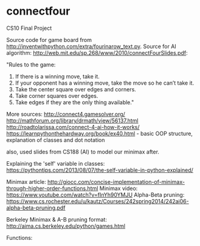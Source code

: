 # connectfour
CS10 Final Project

Source code for game board from http://inventwithpython.com/extra/fourinarow_text.py. 
Source for AI algorithm: http://web.mit.edu/sp.268/www/2010/connectFourSlides.pdf:
  
  "Rules to the game:
  
1. If there is a winning move, take it.
2. If your opponent has a winning move, take the move so he
can’t take it.
3. Take the center square over edges and corners.
4. Take corner squares over edges.
5. Take edges if they are the only thing available."

More sources: http://connect4.gamesolver.org/
http://mathforum.org/library/drmath/view/56137.html
http://roadtolarissa.com/connect-4-ai-how-it-works/
https://learnpythonthehardway.org/book/ex40.html - basic OOP structure, explanation of classes and dot notation

also, used slides from CS188 (AI) to model our minimax after. 

Explaining the 'self' variable in classes: https://pythontips.com/2013/08/07/the-self-variable-in-python-explained/

Minimax article: http://giocc.com/concise-implementation-of-minimax-through-higher-order-functions.html
Minimax video: https://www.youtube.com/watch?v=fInYh90YMJU
Alpha-Beta pruning: https://www.cs.rochester.edu/u/kautz/Courses/242spring2014/242ai06-alpha-beta-pruning.pdf

Berkeley Minimax & A-B pruning format: http://aima.cs.berkeley.edu/python/games.html

Functions: 
